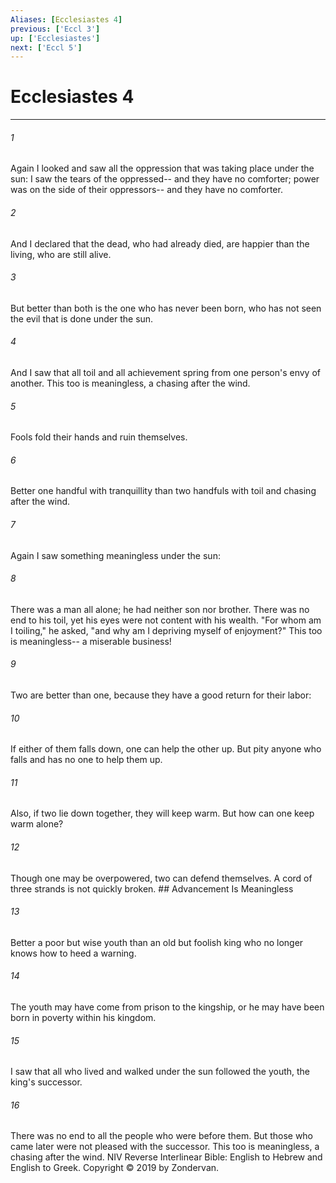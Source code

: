 ```yaml
---
Aliases: [Ecclesiastes 4]
previous: ['Eccl 3']
up: ['Ecclesiastes']
next: ['Eccl 5']
---
```

# Ecclesiastes 4

***


###### 1 
Again I looked and saw all the oppression that was taking place under the sun: I saw the tears of the oppressed-- and they have no comforter; power was on the side of their oppressors-- and they have no comforter. 

###### 2 
And I declared that the dead, who had already died, are happier than the living, who are still alive. 

###### 3 
But better than both is the one who has never been born, who has not seen the evil that is done under the sun. 

###### 4 
And I saw that all toil and all achievement spring from one person's envy of another. This too is meaningless, a chasing after the wind. 

###### 5 
Fools fold their hands and ruin themselves. 

###### 6 
Better one handful with tranquillity than two handfuls with toil and chasing after the wind. 

###### 7 
Again I saw something meaningless under the sun: 

###### 8 
There was a man all alone; he had neither son nor brother. There was no end to his toil, yet his eyes were not content with his wealth. "For whom am I toiling," he asked, "and why am I depriving myself of enjoyment?" This too is meaningless-- a miserable business! 

###### 9 
Two are better than one, because they have a good return for their labor: 

###### 10 
If either of them falls down, one can help the other up. But pity anyone who falls and has no one to help them up. 

###### 11 
Also, if two lie down together, they will keep warm. But how can one keep warm alone? 

###### 12 
Though one may be overpowered, two can defend themselves. A cord of three strands is not quickly broken. ## Advancement Is Meaningless 

###### 13 
Better a poor but wise youth than an old but foolish king who no longer knows how to heed a warning. 

###### 14 
The youth may have come from prison to the kingship, or he may have been born in poverty within his kingdom. 

###### 15 
I saw that all who lived and walked under the sun followed the youth, the king's successor. 

###### 16 
There was no end to all the people who were before them. But those who came later were not pleased with the successor. This too is meaningless, a chasing after the wind. NIV Reverse Interlinear Bible: English to Hebrew and English to Greek. Copyright © 2019 by Zondervan.
